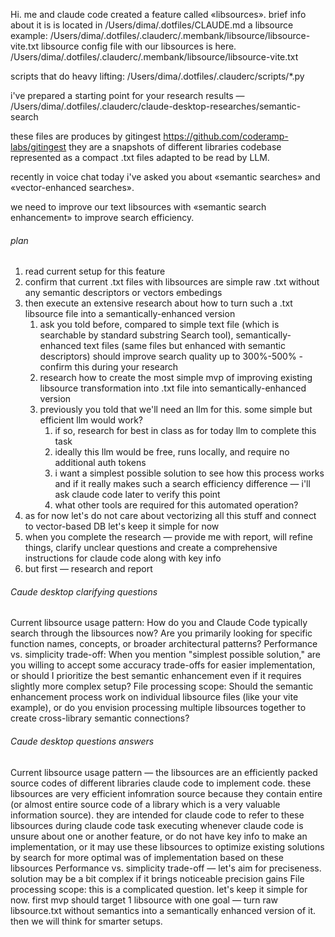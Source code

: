 <!-- ref video https://www.youtube.com/watch?v=X0PwwfcGSHU&list=PLqvvsYr0T3pnevG3huCGVrqVuLwPpU-gu&index=5 -->

Hi. me and claude code created a feature called «libsources». brief info about it is is located in
/Users/dima/.dotfiles/CLAUDE.md a libsource example:
/Users/dima/.dotfiles/.clauderc/.membank/libsource/libsource-vite.txt libsource config file with our
libsources is here. /Users/dima/.dotfiles/.clauderc/.membank/libsource/libsource-vite.txt

scripts that do heavy lifting: /Users/dima/.dotfiles/.clauderc/scripts/\*.py

i've prepared a starting point for your research results —
/Users/dima/.dotfiles/.clauderc/claude-desktop-researches/semantic-search

these files are produces by gitingest https://github.com/coderamp-labs/gitingest they are a
snapshots of different libraries codebase represented as a compact .txt files adapted to be read by
LLM.

recently in voice chat today i've asked you about «semantic searches» and «vector-enhanced
searches».

we need to improve our text libsources with «semantic search enhancement» to improve search
efficiency.

###### plan

1. read current setup for this feature
2. confirm that current .txt files with libsources are simple raw .txt without any semantic
   descriptors or vectors embedings
3. then execute an extensive research about how to turn such a .txt libsource file into a
   semantically-enhanced version
    1. ask you told before, compared to simple text file (which is searchable by standard substring
       Search tool), semantically-enhanced text files (same files but enhanced with semantic
       descriptors) should improve search quality up to 300%-500% - confirm this during your
       research
    2. research how to create the most simple mvp of improving existing libsource transformation
       into .txt file into semantically-enhanced version
    3. previously you told that we'll need an llm for this. some simple but efficient llm would
       work?
        1. if so, research for best in class as for today llm to complete this task
        2. ideally this llm would be free, runs locally, and require no additional auth tokens
        3. i want a simplest possible solution to see how this process works and if it really makes
           such a search efficiency difference — i'll ask claude code later to verify this point
        4. what other tools are required for this automated operation?
4. as for now let's do not care about vectorizing all this stuff and connect to vector-based DB
   let's keep it simple for now
5. when you complete the research — provide me with report, will refine things, clarify unclear
   questions and create a comprehensive instructions for claude code along with key info
6. but first — research and report

###### Caude desktop clarifying questions

Current libsource usage pattern: How do you and Claude Code typically search through the libsources
now? Are you primarily looking for specific function names, concepts, or broader architectural
patterns? Performance vs. simplicity trade-off: When you mention "simplest possible solution," are
you willing to accept some accuracy trade-offs for easier implementation, or should I prioritize the
best semantic enhancement even if it requires slightly more complex setup? File processing scope:
Should the semantic enhancement process work on individual libsource files (like your vite example),
or do you envision processing multiple libsources together to create cross-library semantic
connections?

###### Caude desktop questions answers

Current libsource usage pattern — the libsources are an efficiently packed source codes of different
libraries claude code to implement code. these libsources are very efficient infomration source
because they contain entire (or almost entire source code of a library which is a very valuable
information source). they are intended for claude code to refer to these libsources during claude
code task executing whenever claude code is unsure about one or another feature, or do not have key
info to make an implementation, or it may use these libsources to optimize existing solutions by
search for more optimal was of implementation based on these libsources Performance vs. simplicity
trade-off — let's aim for preciseness. solution may be a bit complex if it brings noticeable
precision gains File processing scope: this is a complicated question. let's keep it simple for now.
first mvp should target 1 libsource with one goal — turn raw libsource.txt without semantics into a
semantically enhanced version of it. then we will think for smarter setups.
